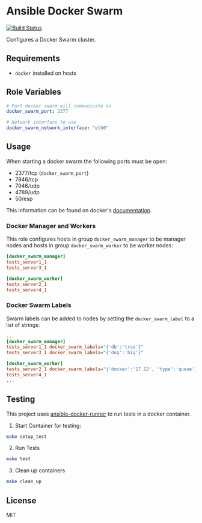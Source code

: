 # Ansible Docker Swarm

[![Build Status](https://travis-ci.org/thomasjpfan/ansible-docker-swarm-role.svg?branch=master)](https://travis-ci.org/thomasjpfan/ansible-docker-swarm-role)

Configures a Docker Swarm cluster.

## Requirements

- `docker` installed on hosts

## Role Variables

```yaml
# Port docker swarm will communicate on
docker_swarm_port: 2377

# Network interface to use
docker_swarm_network_interface: "eth0"
```

## Usage

When starting a docker swarm the following ports must be open:

- 2377/tcp (`docker_swarm_port`)
- 7946/tcp
- 7946/udp
- 4789/udp
- 50/esp

This information can be found on docker's [documentation](https://docs.docker.com/engine/swarm/swarm-tutorial/#open-protocols-and-ports-between-the-hosts).

### Docker Manager and Workers

This role configures hosts in group `docker_swarm_manager` to be manager nodes and hosts in group `docker_swarm_worker` to be worker nodes:

```ini
[docker_swarm_manager]
tests_server1_1
tests_server3_1

[docker_swarm_worker]
tests_server2_1
tests_server4_1
```

### Docker Swarm Labels

Swarm labels can be added to nodes by setting the `docker_swarm_label` to a list of strings:

```ini
...
[docker_swarm_manager]
tests_server1_1 docker_swarm_labels="{'db':'true'}"
tests_server3_1 docker_swarm_labels="{'dog':'big'}"

[docker_swarm_worker]
tests_server2_1 docker_swarm_labels="{'docker':'17.12', 'type':'queue'}"
tests_server4_1
...
```

## Testing

This project uses [ansible-docker-runner](https://github.com/thomasjpfan/ansible-docker-runner) to run tests in a docker container.

1. Start Container for testing:

```bash
make setup_test
```

2. Run Tests

```bash
make test
```

3. Clean up containers

```bash
make clean_up
```

## License

MIT
